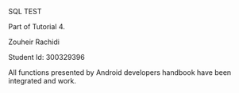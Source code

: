 SQL TEST

Part of Tutorial 4.

Zouheir Rachidi

Student Id: 300329396

All functions presented by Android developers handbook have been integrated and work.
